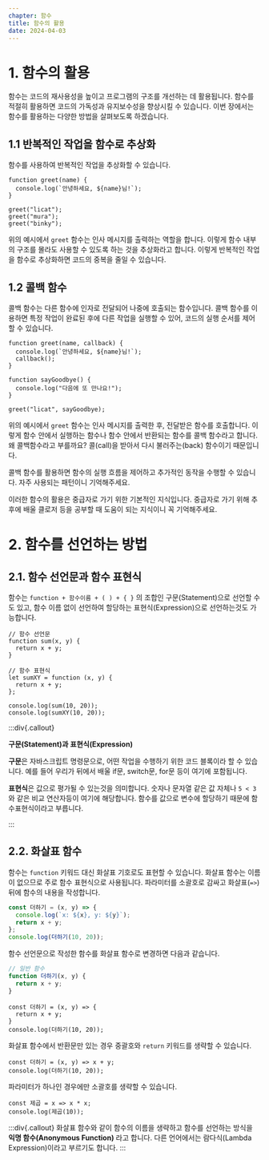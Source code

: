 ```yaml
---
chapter: 함수
title: 함수의 활용
date: 2024-04-03
---
```


# 1. 함수의 활용

함수는 코드의 재사용성을 높이고 프로그램의 구조를 개선하는 데 활용됩니다. 함수를 적절히 활용하면 코드의 가독성과 유지보수성을 향상시킬 수 있습니다. 이번 장에서는 함수를 활용하는 다양한 방법을 살펴보도록 하겠습니다.

## 1.1 반복적인 작업을 함수로 추상화

함수를 사용하여 반복적인 작업을 추상화할 수 있습니다.

```javascript-exec
function greet(name) {
  console.log(`안녕하세요, ${name}님!`);
}

greet("licat");
greet("mura");
greet("binky");
```

위의 예시에서 `greet` 함수는 인사 메시지를 출력하는 역할을 합니다. 이렇게 함수 내부의 구조를 몰라도 사용할 수 있도록 하는 것을 추상화라고 합니다. 이렇게 반복적인 작업을 함수로 추상화하면 코드의 중복을 줄일 수 있습니다.

## 1.2 콜백 함수

콜백 함수는 다른 함수에 인자로 전달되어 나중에 호출되는 함수입니다. 콜백 함수를 이용하면 특정 작업이 완료된 후에 다른 작업을 실행할 수 있어, 코드의 실행 순서를 제어할 수 있습니다.

```javascript-exec
function greet(name, callback) {
  console.log(`안녕하세요, ${name}님!`);
  callback();
}

function sayGoodbye() {
  console.log("다음에 또 만나요!");
}

greet("licat", sayGoodbye);
```

위의 예시에서 `greet` 함수는 인사 메시지를 출력한 후, 전달받은 함수를 호출합니다. 이렇게 함수 안에서 실행하는 함수나 함수 안에서 반환되는 함수를 콜백 함수라고 합니다. 왜 콜백함수라고 부를까요? 콜(call)을 받아서 다시 불러주는(back) 함수이기 때문입니다.

콜백 함수를 활용하면 함수의 실행 흐름을 제어하고 추가적인 동작을 수행할 수 있습니다. 자주 사용되는 패턴이니 기억해주세요.

이러한 함수의 활용은 중급자로 가기 위한 기본적인 지식입니다. 중급자로 가기 위해 추후에 배울 클로저 등을 공부할 때 도움이 되는 지식이니 꼭 기억해주세요.

# 2. 함수를 선언하는 방법

## 2.1. 함수 선언문과 함수 표현식

함수는 `function + 함수이름 + ( ) + { }` 의 조합인 구문(Statement)으로 선언할 수도 있고, 함수 이름 없이 선언하여 할당하는 표현식(Expression)으로 선언하는것도 가능합니다.

```javascript-exec
// 함수 선언문
function sum(x, y) {
  return x + y;
}

// 함수 표현식
let sumXY = function (x, y) {
  return x + y;
};

console.log(sum(10, 20));
console.log(sumXY(10, 20));
```

:::div{.callout}

**구문(Statement)과 표현식(Expression)**

**구문**은 자바스크립트 명령문으로, 어떤 작업을 수행하기 위한 코드 블록이라 할 수 있습니다. 예를 들어 우리가 뒤에서 배울 if문, switch문, for문 등이 여기에 포함됩니다.

**표현식**은 값으로 평가될 수 있는것을 의미합니다. 숫자나 문자열 같은 값 자체나 `5 < 3` 와 같은 비교 연산자등이 여기에 해당합니다. 함수를 값으로 변수에 할당하기 때문에 함수표현식이라고 부릅니다.

:::

## 2.2. 화살표 함수

함수는 `function` 키워드 대신 화살표 기호로도 표현할 수 있습니다. 화살표 함수는 이름이 없으므로 주로 함수 표현식으로 사용됩니다. 파라미터를 소괄호로 감싸고 화살표(`=>`) 뒤에 함수의 내용을 작성합니다.

```javascript
const 더하기 = (x, y) => {
  console.log(`x: ${x}, y: ${y}`);
  return x + y;
};
console.log(더하기(10, 20));
```

함수 선언문으로 작성한 함수를 화살표 함수로 변경하면 다음과 같습니다.

```javascript
// 일반 함수
function 더하기(x, y) {
  return x + y;
}
```

```javascript-exec
const 더하기 = (x, y) => {
  return x + y;
}
console.log(더하기(10, 20));
```

화살표 함수에서 반환문만 있는 경우 중괄호와 `return` 키워드를 생략할 수 있습니다.

```javascript-exec
const 더하기 = (x, y) => x + y;
console.log(더하기(10, 20));
```

파라미터가 하나인 경우에만 소괄호를 생략할 수 있습니다.

```javascript-exec
const 제곱 = x => x * x;
console.log(제곱(10));
```

:::div{.callout}
화살표 함수와 같이 함수의 이름을 생략하고 함수를 선언하는 방식을 **익명 함수(Anonymous Function)** 라고 합니다. 다른 언어에서는 람다식(Lambda Expression)이라고 부르기도 합니다.
:::
